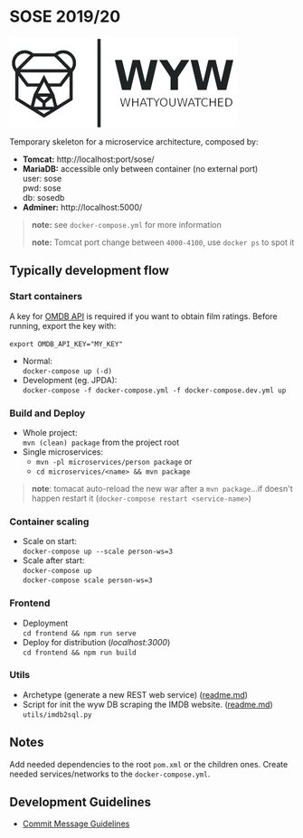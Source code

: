 # SOSE 2019/20

![WYW](./frontend/src/assets/logo-landscape.png)

Temporary skeleton for a microservice architecture, composed by:
* **Tomcat:** http://localhost:port/sose/
* **MariaDB:** accessible only between container (no external port)  
    user: sose  
    pwd: sose  
    db: sosedb
* **Adminer:** http://localhost:5000/

> **note:** see `docker-compose.yml` for more information
>
> **note:** Tomcat port change between `4000-4100`, use `docker ps` to spot it 

## Typically development flow

### Start containers

 A key for [OMDB API](http://www.omdbapi.com/apikey.aspx) is required if you want to obtain film ratings.
 Before running, export the key with:
 
 `export OMDB_API_KEY="MY_KEY"`
 
* Normal:  
    `docker-compose up (-d)`
* Development (eg. JPDA):  
    `docker-compose -f docker-compose.yml -f docker-compose.dev.yml up`

### Build and Deploy

* Whole project:   
    `mvn (clean) package` from the project root
* Single microservices:  
    * `mvn -pl microservices/person package` or 
    * `cd microservices/<name> && mvn package`

> **note**: tomacat auto-reload the new war after a `mvn package`...if doesn't happen restart it (`docker-compose restart <service-name>`)  
    
### Container scaling

 * Scale on start:  
    `docker-compose up --scale person-ws=3`
 * Scale after start:  
    `docker-compose up`   
    `docker-compose scale person-ws=3`

### Frontend

 * Deployment   
    `cd frontend && npm run serve`
 * Deploy for distribution (*localhost:3000*)   
    `cd frontend && npm run build`
    
### Utils
 
 * Archetype (generate a new REST web service) ([readme.md](microservices/rest-ws-archetype/README.md))
 * Script for init the wyw DB scraping the IMDB website. ([readme.md](utils/imdb2sql/README.md))  
    `utils/imdb2sql.py`  

## Notes

Add needed dependencies to the root `pom.xml` or the children ones.
Create needed services/networks to the `docker-compose.yml`.

## Development Guidelines

* [Commit Message Guidelines](https://gist.github.com/robertpainsi/b632364184e70900af4ab688decf6f53)
